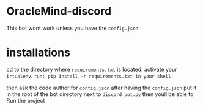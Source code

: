 # OracleMind-discord
This bot wont work unless you have the `config.json`

# installations 
cd to the directory where `requirements.txt` is located.
activate your `irtualenv`.
`run: pip install -r requirements.txt in your shell.`

then ask the code author for `config.json`
after having the `config.json` put it in the root of the bot directory next to `discord_bot.py`
then youll be able to Run the project
